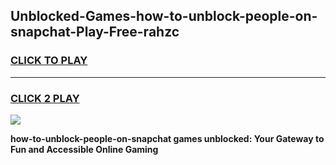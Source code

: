 
## Unblocked-Games-how-to-unblock-people-on-snapchat-Play-Free-rahzc
<h3>
<a href="https://premium76.site?title=how-to-unblock-people-on-snapchat&ref=21A">CLICK TO PLAY</a></h3>
<hr>

<h3>
<a href="https://premium76.site?title=how-to-unblock-people-on-snapchat&ref=21A">CLICK 2 PLAY</a>
  
</h3>

<a href="https://premium76.site?title=how-to-unblock-people-on-snapchat&ref=21A"><img src="https://clearcache.store/games.png"></a>


**how-to-unblock-people-on-snapchat games unblocked: Your Gateway to Fun and Accessible Online Gaming**
